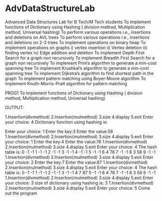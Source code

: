 # AdvDataStructureLab
Advanced Data Structures Lab for B Tech/M Tech students
To implement functions of Dictionary using Hashing ( division method, Multiplication method, Universal hashing)
To perform various operations i.e., insertions and deletions on AVL trees
To perform various operations i.e., insertions and deletions on 2-3 trees
To implement operations on binary heap
To implement operations on graphs
   i) vertex insertion
   ii) Vertex deletion
   iii) finding vertex
   iv) Edge addition and deletion
To implement Depth First Search for a graph non recursively
To implement Breadth First Search for a graph non recursively
To implement Prim’s algorithm to generate a min-cost spanning tree
To implement Krushkal’s algorithm to generate a min-cost spanning tree
To implement Dijkstra’s algorithm to find shortest path in the graph
To implement pattern matching using Boyer-Moore algorithm
To implement Knuth-Morris-Pratt algorithm for pattern matching

PROG1
To implement functions of Dictionary using Hashing ( division method, Multiplication method, Universal hashing)

OUTPUT:

1.Insertion(divmethod)
2.Insertion(mulmethod)
3.size
4.display
5.exit
Enter your choice: 4
Dictionary function using hashing is:
 
Enter your choice: 1
Enter the key:3
Enter the value:58
1.Insertion(divmethod)
2.Insertion(mulmethod)
3.size
4.display
5.exit
Enter your choice: 1
Enter the key:4
Enter the value:76
1.Insertion(divmethod)
2.Insertion(mulmethod)
3.size
4.display
5.exit
Enter your choice: 4
The hash table is:
0   -1   -1
1   -1   -1
2   -1   -1
3   -1   -1
4   -1   -1
5   -1   -1
6    4    76
7   -1   -1
8    3     58
9   -1   -1
1.Insertion(divmethod)
2.Insertion(mulmethod)
3.size
4.display
5.exit
Enter your choice: 2
Enter the key:7
Enter the value:87
1.Insertion(divmethod)
2.Insertion(mulmethod)
3.size
4.display
5.exit
Enter your choice: 4
The hash table is:
0   -1   -1
1   -1   -1
2   -1   -1
3   -1   -1
4     7    87
5   -1   -1
6    4    76
7   -1   -1
8    3     58
9   -1   -1
1.Insertion(divmethod)
2.Insertion(mulmethod)
3.size
4.display
5.exit
Enter your choice: 3
size of dictionary using hashing is: 3
1.Insertion(divmethod)
2.Insertion(mulmethod)
3.size
4.display
5.exit
Enter your choice: 5   Come out the program
